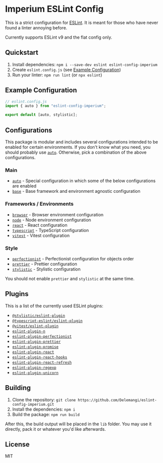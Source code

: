 # Imperium ESLint Config

This is a strict configuration for [ESLint](https://github.com/eslint/eslint). It is meant for those who have never found a linter annoying before.

Currently supports ESLint v9 and the flat config only.

## Quickstart

1. Install dependencies: `npm i --save-dev eslint eslint-config-imperium`
2. Create `eslint.config.js` (see [Example Configuration](#example-configuration))
3. Run your linter: `npm run lint` (or `npx eslint`)

## Example Configuration

```ts
// eslint.config.js
import { auto } from "eslint-config-imperium";

export default [auto, stylistic];
```

## Configurations

This package is modular and includes several configurations intended to be enabled for certain environments. If you don't know what you need, you should probably use [`auto`](./src/index.ts). Otherwise, pick a combination of the above configurations.

### Main

- [`auto`](./src/index.ts) - Special configuration in which some of the below configurations are enabled
- [`base`](./src/base/index.ts) - Base framework and environment agnostic configuration

### Frameworks / Environments

- [`browser`](./src/browser/index.ts) - Browser environment configuration
- [`node`](./src/node/index.ts) - Node environment configuration
- [`react`](./src/react/index.ts) - React configuration
- [`typescript`](./src/typescript/index.ts) - TypeScript configuration
- [`vitest`](./src/vitest/index.ts) - Vitest configuration

### Style

- [`perfectionist`](./src/perfectionist/index.ts) - Perfectionist configuration for objects order
- [`prettier`](./src/prettier/index.ts) - Prettier configuration
- [`stylistic`](./src/stylistic/index.ts) - Stylistic configuration

You should not enable `prettier` and `stylistic` at the same time.

## Plugins

This is a list of the currently used ESLint plugins:

- [`@stylistic/eslint-plugin`](https://github.com/eslint-stylistic/eslint-stylistic)
- [`@typescript-eslint/eslint-plugin`](https://github.com/typescript-eslint/typescript-eslint)
- [`@vitest/eslint-plugin`](https://github.com/vitest-dev/eslint-plugin-vitest)
- [`eslint-plugin-n`](https://github.com/eslint-community/eslint-plugin-n)
- [`eslint-plugin-perfectionist`](https://github.com/azat-io/eslint-plugin-perfectionist)
- [`eslint-plugin-prettier`](https://github.com/prettier/eslint-plugin-prettier)
- [`eslint-plugin-promise`](https://github.com/eslint-community/eslint-plugin-promise)
- [`eslint-plugin-react`](https://github.com/jsx-eslint/eslint-plugin-react)
- [`eslint-plugin-react-hooks`](https://github.com/facebook/react/tree/main/packages/eslint-plugin-react-hooks)
- [`eslint-plugin-react-refresh`](https://github.com/ArnaudBarre/eslint-plugin-react-refresh)
- [`eslint-plugin-regexp`](https://github.com/ota-meshi/eslint-plugin-regexp)
- [`eslint-plugin-unicorn`](https://github.com/sindresorhus/eslint-plugin-unicorn)

## Building

1. Clone the repository: `git clone https://github.com/Delemangi/eslint-config-imperium.git`
2. Install the dependencies: `npm i`
3. Build the package: `npm run build`

After this, the build output will be placed in the `lib` folder. You may use it directly, pack it or whatever you'd like afterwards.

## License

MIT
